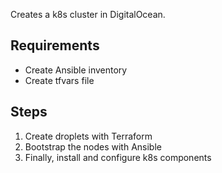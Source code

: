 Creates a k8s cluster in DigitalOcean.

## Requirements

* Create Ansible inventory
* Create tfvars file

## Steps

1. Create droplets with Terraform
2. Bootstrap the nodes with Ansible
3. Finally, install and configure k8s components
